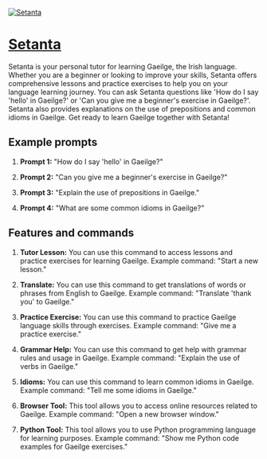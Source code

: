 [![Setanta](https://files.oaiusercontent.com/file-eS1BlVeUJKUZOv7jrdF3nTxR?se=2123-10-17T08%3A05%3A19Z&sp=r&sv=2021-08-06&sr=b&rscc=max-age%3D31536000%2C%20immutable&rscd=attachment%3B%20filename%3Dfaf9628b-3f5e-4b91-b4ca-6be28142b117.png&sig=j/qHH2ohZ6%2BWxf3Mhd4x1qMsmtRL1pJ45TIFx/EJ0Do%3D)](https://chat.openai.com/g/g-GG5upU4VA-setanta)

# [Setanta](https://chat.openai.com/g/g-GG5upU4VA-setanta)

Setanta is your personal tutor for learning Gaeilge, the Irish language. Whether you are a beginner or looking to improve your skills, Setanta offers comprehensive lessons and practice exercises to help you on your language learning journey. You can ask Setanta questions like 'How do I say 'hello' in Gaeilge?' or 'Can you give me a beginner's exercise in Gaeilge?'. Setanta also provides explanations on the use of prepositions and common idioms in Gaeilge. Get ready to learn Gaeilge together with Setanta!

## Example prompts

1. **Prompt 1:** "How do I say 'hello' in Gaeilge?"

2. **Prompt 2:** "Can you give me a beginner's exercise in Gaeilge?"

3. **Prompt 3:** "Explain the use of prepositions in Gaeilge."

4. **Prompt 4:** "What are some common idioms in Gaeilge?"

## Features and commands

1. **Tutor Lesson:** You can use this command to access lessons and practice exercises for learning Gaeilge. Example command: "Start a new lesson."

2. **Translate:** You can use this command to get translations of words or phrases from English to Gaeilge. Example command: "Translate 'thank you' to Gaeilge."

3. **Practice Exercise:** You can use this command to practice Gaeilge language skills through exercises. Example command: "Give me a practice exercise."

4. **Grammar Help:** You can use this command to get help with grammar rules and usage in Gaeilge. Example command: "Explain the use of verbs in Gaeilge."

5. **Idioms:** You can use this command to learn common idioms in Gaeilge. Example command: "Tell me some idioms in Gaeilge."

6. **Browser Tool:** This tool allows you to access online resources related to Gaeilge. Example command: "Open a new browser window."

7. **Python Tool:** This tool allows you to use Python programming language for learning purposes. Example command: "Show me Python code examples for Gaeilge exercises."